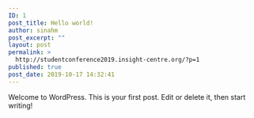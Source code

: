 ```yaml
---
ID: 1
post_title: Hello world!
author: sinahm
post_excerpt: ""
layout: post
permalink: >
  http://studentconference2019.insight-centre.org/?p=1
published: true
post_date: 2019-10-17 14:32:41
---
```

<!-- wp:paragraph -->
<p>Welcome to WordPress. This is your first post. Edit or delete it, then start writing!</p>
<!-- /wp:paragraph -->